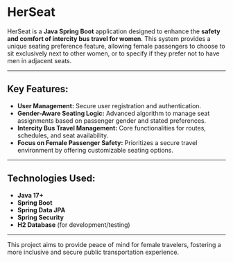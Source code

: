 

# HerSeat

HerSeat is a **Java Spring Boot** application designed to enhance the **safety and comfort of intercity bus travel for women**. This system provides a unique seating preference feature, allowing female passengers to choose to sit exclusively next to other women, or to specify if they prefer not to have men in adjacent seats.

---

## Key Features:

* **User Management:** Secure user registration and authentication.
* **Gender-Aware Seating Logic:** Advanced algorithm to manage seat assignments based on passenger gender and stated preferences.
* **Intercity Bus Travel Management:** Core functionalities for routes, schedules, and seat availability.
* **Focus on Female Passenger Safety:** Prioritizes a secure travel environment by offering customizable seating options.

---

## Technologies Used:

* **Java 17+**
* **Spring Boot**
* **Spring Data JPA**
* **Spring Security**
* **H2 Database** (for development/testing)
---

This project aims to provide peace of mind for female travelers, fostering a more inclusive and secure public transportation experience.
